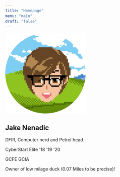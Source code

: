 ```yaml
---
title: "Homepage"
menu: "main"
draft: "false"
---
```

<div class="intro_points">
    <img src="/assets/img/255_8bit.png" id="POV">
    <h2>Jake Nenadic</h2>
    <p>DFIR, Computer nerd and Petrol head</p>
    <p>CyberStart Elite '18 '19 '20</p>
    <p>GCFE GCIA</p>
    <p>Owner of low milage duck (0.07 Miles to be precise)!</p>
</div>